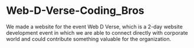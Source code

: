 # Web-D-Verse-Coding_Bros
We made a website for the event Web D Verse, which is a 2-day website development event in which we are able to connect directly with corporate world  and  could contribute something valuable for the organization.
